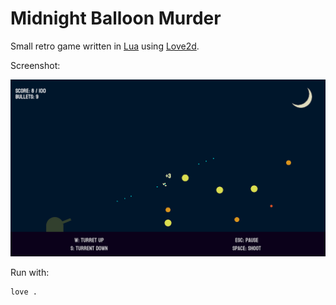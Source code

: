 # Midnight Balloon Murder

Small retro game written in [Lua](https://www.lua.org/) using [Love2d](https://love2d.org/).

Screenshot:

![screenshot](./screenshot-playing.png)

Run with:

```shell
love .
```
